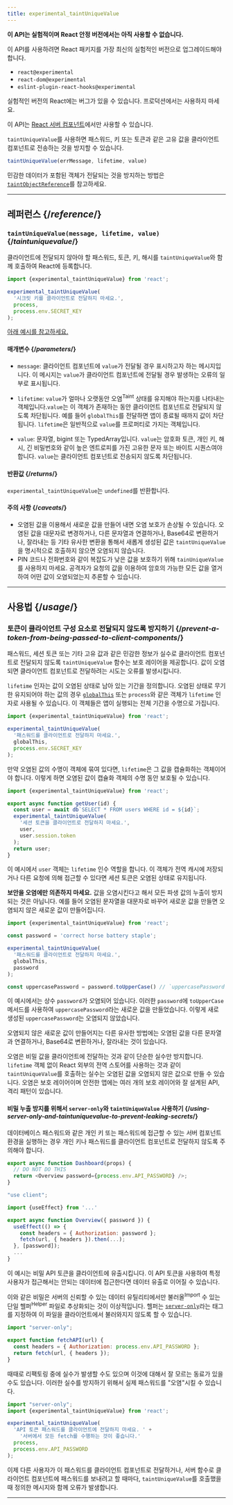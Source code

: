 ```yaml
---
title: experimental_taintUniqueValue
---
```


<Wip>

**이 API는 실험적이며 React 안정 버전에서는 아직 사용할 수 없습니다.**

이 API를 사용하려면 React 패키지를 가장 최신의 실험적인 버전으로 업그레이드해야 합니다.

- `react@experimental`
- `react-dom@experimental`
- `eslint-plugin-react-hooks@experimental`

실험적인 버전의 React에는 버그가 있을 수 있습니다. 프로덕션에서는 사용하지 마세요.

이 API는 [React 서버 컴포넌트](/reference/rsc/server-components)에서만 사용할 수 있습니다.

</Wip>


<Intro>

`taintUniqueValue`를 사용하면 패스워드, 키 또는 토큰과 같은 고유 값을 클라이언트 컴포넌트로 전송하는 것을 방지할 수 있습니다.

```js
taintUniqueValue(errMessage, lifetime, value)
```

민감한 데이터가 포함된 객체가 전달되는 것을 방지하는 방법은 [`taintObjectReference`](/reference/react/experimental_taintObjectReference)를 참고하세요.

</Intro>

<InlineToc />

---

## 레퍼런스 {/*reference*/}

### `taintUniqueValue(message, lifetime, value)` {/*taintuniquevalue*/}

클라이언트에 전달되지 않아야 할 패스워드, 토큰, 키, 해시를 `taintUniqueValue`와 함께 호출하여 React에 등록합니다.

```js
import {experimental_taintUniqueValue} from 'react';

experimental_taintUniqueValue(
  '시크릿 키를 클라이언트로 전달하지 마세요.',
  process,
  process.env.SECRET_KEY
);
```

[아래 예시를 참고하세요.](#usage)

#### 매개변수 {/*parameters*/}

* `message`: 클라이언트 컴포넌트에 `value`가 전달될 경우 표시하고자 하는 메시지입니다. 이 메시지는 `value`가 클라이언트 컴포넌트에 전달될 경우 발생하는 오류의 일부로 표시됩니다.

* `lifetime`: `value`가 얼마나 오랫동안 오염<sup>Taint</sup> 상태를 유지해야 하는지를 나타내는 객체입니다.`value`는 이 객체가 존재하는 동안 클라이언트 컴포넌트로 전달되지 않도록 차단됩니다. 예를 들어 `globalThis`를 전달하면 앱이 종료될 때까지 값이 차단됩니다. `lifetime`은 일반적으로 `value`를 프로퍼티로 가지는 객체입니다.

* `value`: 문자열, bigint 또는 TypedArray입니다. `value`는 암호화 토큰, 개인 키, 해시, 긴 비밀번호와 같이 높은 엔트로피를 가진 고유한 문자 또는 바이트 시퀀스여야 합니다. `value`는 클라이언트 컴포넌트로 전송되지 않도록 차단됩니다.

#### 반환값 {/*returns*/}

`experimental_taintUniqueValue`는 `undefined`를 반환합니다.

#### 주의 사항 {/*caveats*/}

* 오염된 값을 이용해서 새로운 값을 만들어 내면 오염 보호가 손상될 수 있습니다. 오염된 값을 대문자로 변경하거나, 다른 문자열과 연결하거나, Base64로 변환하거나, 잘라내는 등 기타 유사한 변환을 통해서 새롭게 생성된 값은 `taintUniqueValue`을 명시적으로 호출하지 않으면 오염되지 않습니다.
* PIN 코드나 전화번호와 같이 복잡도가 낮은 값을 보호하기 위해 `tainUniqueValue`를 사용하지 마세요. 공격자가 요청의 값을 이용하여 암호의 가능한 모든 값을 열거하여 어떤 값이 오염되었는지 추론할 수 있습니다.

---

## 사용법 {/*usage*/}

### 토큰이 클라이언트 구성 요소로 전달되지 않도록 방지하기 {/*prevent-a-token-from-being-passed-to-client-components*/}

패스워드, 세션 토큰 또는 기타 고유 값과 같은 민감한 정보가 실수로 클라이언트 컴포넌트로 전달되지 않도록 `taintUniqueValue` 함수는 보호 레이어을 제공합니다. 값이 오염되면 클라이언트 컴포넌트로 전달하려는 시도는 오류를 발생시킵니다.

`lifetime` 인자는 값이 오염된 상태로 남아 있는 기간을 정의합니다. 오염된 상태로 무기한 유지되어야 하는 값의 경우 [`globalThis`](https://developer.mozilla.org/en-US/docs/Web/JavaScript/Reference/Global_Objects/globalThis) 또는 `process`와 같은 객체가 `lifetime` 인자로 사용될 수 있습니다. 이 객체들은 앱이 실행되는 전체 기간을 수명으로 가집니다.

```js
import {experimental_taintUniqueValue} from 'react';

experimental_taintUniqueValue(
  '패스워드를 클라이언트로 전달하지 마세요.',
  globalThis,
  process.env.SECRET_KEY
);
```

만약 오염된 값의 수명이 객체에 묶여 있다면, `lifetime`은 그 값을 캡슐화하는 객체이어야 합니다. 이렇게 하면 오염된 값이 캡슐화 객체의 수명 동안 보호될 수 있습니다.

```js
import {experimental_taintUniqueValue} from 'react';

export async function getUser(id) {
  const user = await db`SELECT * FROM users WHERE id = ${id}`;
  experimental_taintUniqueValue(
    '세션 토큰을 클라이언트로 전달하지 마세요.',
    user,
    user.session.token
  );
  return user;
}
```

이 예시에서 `user` 객체는 `lifetime` 인수 역할을 합니다. 이 객체가 전역 캐시에 저장되거나 다른 요청에 의해 접근할 수 있다면 세션 토큰은 오염된 상태로 유지됩니다.

<Pitfall>

**보안을 오염에만 의존하지 마세요.** 값을 오염시킨다고 해서 모든 파생 값의 누출이 방지되는 것은 아닙니다. 예를 들어 오염된 문자열을 대문자로 바꾸어 새로운 값을 만들면 오염되지 않은 새로운 값이 만들어집니다.


```js
import {experimental_taintUniqueValue} from 'react';

const password = 'correct horse battery staple';

experimental_taintUniqueValue(
  '패스워드를 클라이언트로 전달하지 마세요.',
  globalThis,
  password
);

const uppercasePassword = password.toUpperCase() // `uppercasePassword`는 오염되지 않았습니다.
```

이 예시에서는 상수 `password`가 오염되어 있습니다. 이러한 `password`에 `toUpperCase`메서드를 사용하여 `uppercasePassword`라는 새로운 값을 만들었습니다. 이렇게 새로 생성된 `uppercasePassword`는 오염되지 않았습니다.

오염되지 않은 새로운 값이 만들어지는 다른 유사한 방법에는 오염된 값을 다른 문자열과 연결하거나, Base64로 변환하거나, 잘라내는 것이 있습니다.

오염은 비밀 값을 클라이언트에 전달하는 것과 같이 단순한 실수만 방지합니다. `lifetime` 객체 없이 React 외부의 전역 스토어를 사용하는 것과 같이 `taintUniqueValue`를 호출하는 실수는 오염된 값을 오염되지 않은 값으로 만들 수 있습니다. 오염은 보호 레이어이며 안전한 앱에는 여러 개의 보호 레이어와 잘 설계된 API, 격리 패턴이 있습니다.

</Pitfall>

<DeepDive>

#### 비밀 누출 방지를 위해서 `server-only`와 `taintUniqueValue` 사용하기 {/*using-server-only-and-taintuniquevalue-to-prevent-leaking-secrets*/}

데이터베이스 패스워드와 같은 개인 키 또는 패스워드에 접근할 수 있는 서버 컴포넌트 환경을 실행하는 경우 개인 키나 패스워드를 클라이언트 컴포넌트로 전달하지 않도록 주의해야 합니다.

```js
export async function Dashboard(props) {
  // DO NOT DO THIS
  return <Overview password={process.env.API_PASSWORD} />;
}
```

```js
"use client";

import {useEffect} from '...'

export async function Overview({ password }) {
  useEffect(() => {
    const headers = { Authorization: password };
    fetch(url, { headers }).then(...);
  }, [password]);
  ...
}
```

이 예시는 비밀 API 토큰을 클라이언트에 유출시킵니다. 이 API 토큰을 사용하여 특정 사용자가 접근해서는 안되는 데이터에 접근한다면 데이터 유출로 이어질 수 있습니다.

[comment]: <> (TODO: Link to `server-only` docs once they are written)

이와 같은 비밀은 서버의 신뢰할 수 있는 데이터 유틸리티에서만 불러올<sup>Import</sup> 수 있는 단일 헬퍼<sup>Helper</sup> 파일로 추상화되는 것이 이상적입니다. 헬퍼는 [`server-only`](https://www.npmjs.com/package/server-only)라는 태그를 지정하여 이 파일을 클라이언트에서 불러와지지 않도록 할 수 있습니다.

```js
import "server-only";

export function fetchAPI(url) {
  const headers = { Authorization: process.env.API_PASSWORD };
  return fetch(url, { headers });
}
```

때때로 리팩토링 중에 실수가 발생할 수도 있으며 이것에 대해서 잘 모르는 동료가 있을 수도 있습니다.
이러한 실수를 방지하기 위해서 실제 패스워드를 "오염"시킬 수 있습니다.

```js
import "server-only";
import {experimental_taintUniqueValue} from 'react';

experimental_taintUniqueValue(
  'API 토큰 패스워드를 클라이언트에 전달하지 마세요. ' +
    '서버에서 모든 fetch를 수행하는 것이 좋습니다.'
  process,
  process.env.API_PASSWORD
);
```

이제 다른 사용자가 이 패스워드를 클라이언트 컴포넌트로 전달하거나, 서버 함수로 클라이언트 컴포넌트에 패스워드를 보내려고 할 때마다, `taintUniqueValue`를 호출했을 때 정의한 메시지와 함께 오류가 발생합니다.

</DeepDive>

---
